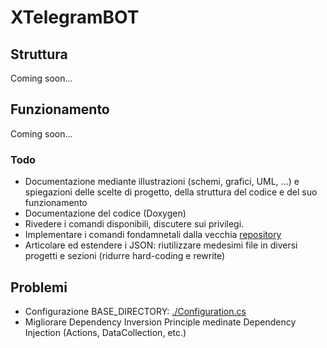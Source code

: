 # XTelegramBOT

## Struttura
Coming soon...

## Funzionamento
Coming soon...

### Todo
- Documentazione mediante illustrazioni (schemi, grafici, UML, ...) e spiegazioni delle scelte di progetto, della struttura del codice e del suo funzionamento
- Documentazione del codice (Doxygen)
- Rivedere i comandi disponibili, discutere sui privilegi.
- Implementare i comandi fondamnetali dalla vecchia [repository](https://github.com/PoliNetworkOrg/PoliNetworkBot_CSharp/blob/master/PoliNetworkBot_CSharp/Code/Bots/Moderation/Dispatcher/SwitchDispatcher.cs)
- Articolare ed estendere i JSON: riutilizzare medesimi file in diversi progetti e sezioni (ridurre hard-coding e rewrite) 

## Problemi
- Configurazione BASE_DIRECTORY: [./Configuration.cs](./Configuration.cs)
- Migliorare Dependency Inversion Principle medinate Dependency Injection (Actions, DataCollection, etc.)
